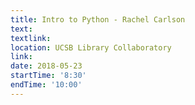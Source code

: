 ```yaml
---
title: Intro to Python - Rachel Carlson
text: 
textlink: 
location: UCSB Library Collaboratory
link: 
date: 2018-05-23
startTime: '8:30'
endTime: '10:00'
---
```

